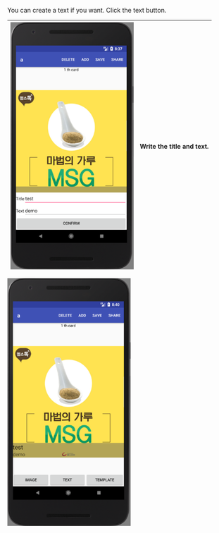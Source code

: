 You can create a text if you want. Click the text button.


|<img src = "https://github.com/Lee-Null/green-04/blob/master/Documetation/images/click%20text.png" width="280">|Write the title and text.|
|:-------------:|:--------------:|


<img src = "https://github.com/Lee-Null/green-04/blob/master/Documetation/images/saved%20text.png" width="280">
